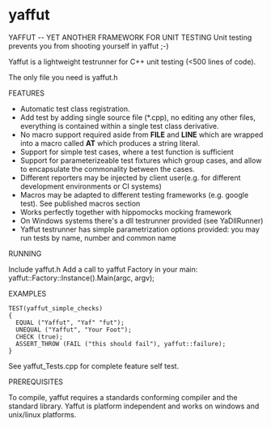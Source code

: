 
# yaffut
YAFFUT -- YET ANOTHER FRAMEWORK FOR UNIT TESTING
Unit testing prevents you from shooting yourself in yaffut ;-)

Yaffut is a lightweight testrunner for C++ unit testing (<500 lines of code).    

The only file you need is yaffut.h

FEATURES

- Automatic test class registration.
- Add test by adding single source file (*.cpp), no editing any other
 files, everything is contained within a single test class derivative.
- No macro support required aside from __FILE__ and __LINE__ which are
 wrapped into a macro called __AT__ which produces a string literal.
- Support for simple test cases, where a test function is sufficient
- Support for parameterizeable test fixtures which group cases, and allow to encapsulate
 the commonality between the cases.
- Different reporters may be injected by client user(e.g. for different development environments or CI systems)
- Macros may be adapted to different testing frameworks (e.g. google test). See published macros section
- Works perfectly together with hippomocks mocking framework
- On Windows systems there's a dll testrunner provided (see YaDllRunner)
- Yaffut testrunner has simple parametrization options provided: you may run tests by name, number and common name

RUNNING

Include yaffut.h
Add a call to yaffut Factory in your main: yaffut::Factory::Instance().Main(argc, argv);

EXAMPLES

```
TEST(yaffut_simple_checks)
{
  EQUAL ("Yaffut", "Yaf" "fut");
  UNEQUAL ("Yaffut", "Your Foot");
  CHECK (true);
  ASSERT_THROW (FAIL ("this should fail"), yaffut::failure);
}
```
See yaffut_Tests.cpp for complete feature self test.

PREREQUISITES

To compile, yaffut requires a standards conforming compiler and the
standard library.  Yaffut is platform independent and works on windows and unix/linux platforms.
